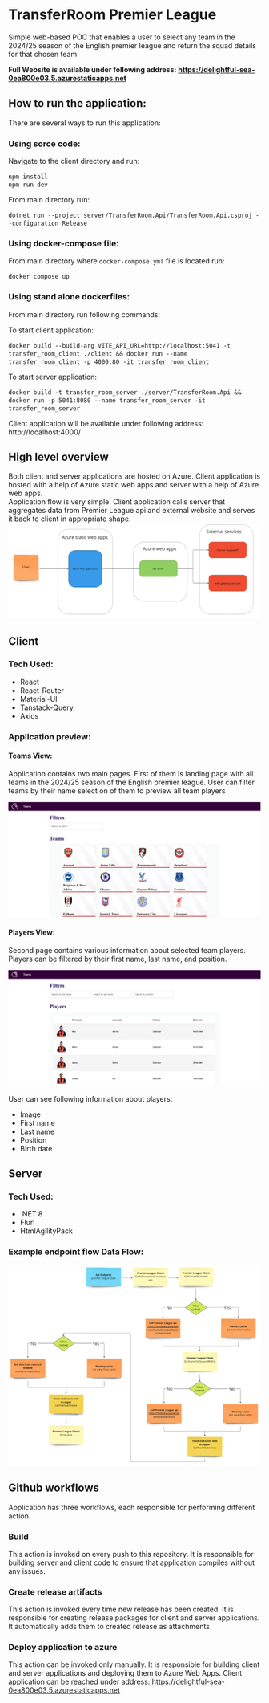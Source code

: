 # TransferRoom Premier League

Simple web-based POC that enables a user to select any team in the 2024/25 season of the English premier league and return the squad details for that chosen team

**Full Website is available under following address: https://delightful-sea-0ea800e03.5.azurestaticapps.net**

## How to run the application:

There are several ways to run this application:

### Using sorce code:

Navigate to the client directory and run:

```
npm install
npm run dev
```

From main directory run:

```
dotnet run --project server/TransferRoom.Api/TransferRoom.Api.csproj --configuration Release
```

### Using docker-compose file:

From main directory where `docker-compose.yml` file is located run:

```
docker compose up
```

### Using stand alone dockerfiles:

From main directory run following commands:

To start client application:

```
docker build --build-arg VITE_API_URL=http://localhost:5041 -t transfer_room_client ./client && docker run --name transfer_room_client -p 4000:80 -it transfer_room_client
```

To start server application:

```
docker build -t transfer_room_server ./server/TransferRoom.Api && docker run -p 5041:8080 --name transfer_room_server -it transfer_room_server
```

Client application will be available under following address: http://localhost:4000/

## High level overview

Both client and server applications are hosted on Azure. Client application is hosted with a help of Azure static web apps and server with a help of Azure web apps.\
Application flow is very simple. Client application calls server that aggregates data from Premier League api and external website and serves it back to client in appropriate shape.
![](./images/Overview.png)

## Client

### Tech Used:

- React
- React-Router
- Material-UI
- Tanstack-Query,
- Axios

### Application preview:

#### Teams View:

Application contains two main pages. First of them is landing page with all teams in the 2024/25 season of the English premier league. User can filter teams by their name select on of them to preview all team players

![](./images/landing.png)

#### Players View:

Second page contains various information about selected team players. Players can be filtered by their first name, last name, and position.

![](./images/players.png)

User can see following information about players:

- Image
- First name
- Last name
- Position
- Birth date

## Server

### Tech Used:

- .NET 8
- Flurl
- HtmlAgilityPack

### Example endpoint flow Data Flow:

![](./images/endpoint-flow.png)

## Github workflows

Application has three workflows, each responsible for performing different action.

### Build

This action is invoked on every push to this repository. It is responsible for building server and client code to ensure that application compiles without any issues.

### Create release artifacts

This action is invoked every time new release has been created. It is responsible for creating release packages for client and server applications. It automatically adds them to created release as attachments

### Deploy application to azure

This action can be invoked only manually. It is responsible for building client and server applications and deploying them to Azure Web Apps. Client application can be reached under address: https://delightful-sea-0ea800e03.5.azurestaticapps.net
